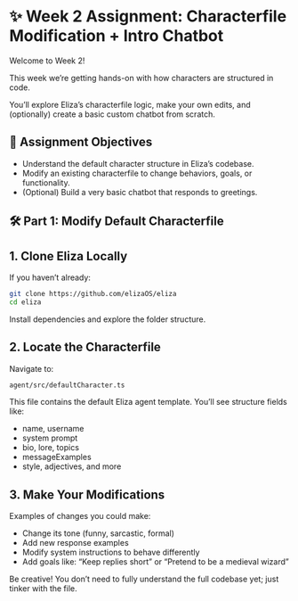 # ✨ Week 2 Assignment: Characterfile Modification + Intro Chatbot

Welcome to Week 2!

This week we’re getting hands-on with how characters are structured in code. 

You’ll explore Eliza’s characterfile logic, make your own edits, and (optionally) create a basic custom chatbot from scratch.

## 🧠 Assignment Objectives
* Understand the default character structure in Eliza’s codebase.
* Modify an existing characterfile to change behaviors, goals, or functionality.
* (Optional) Build a very basic chatbot that responds to greetings.

## 🛠️ Part 1: Modify Default Characterfile
## 1. Clone Eliza Locally
If you haven’t already:

```sh
git clone https://github.com/elizaOS/eliza
cd eliza
```
Install dependencies and explore the folder structure.

## 2. Locate the Characterfile
Navigate to:
```sh
agent/src/defaultCharacter.ts
```
This file contains the default Eliza agent template. You’ll see structure fields like:
* name, username
* system prompt
* bio, lore, topics
* messageExamples
* style, adjectives, and more

## 3. Make Your Modifications
Examples of changes you could make:
* Change its tone (funny, sarcastic, formal)
* Add new response examples
* Modify system instructions to behave differently
* Add goals like: “Keep replies short” or “Pretend to be a medieval wizard”

Be creative! You don’t need to fully understand the full codebase yet; just tinker with the file.